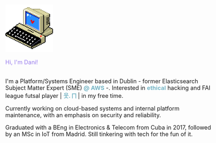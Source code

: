 <title>Home</title>

<style>
  body {
    font-size: 18px;
  }
</style>
<br>

<p align="left"><img alt="Shell" src="media/pixel art.gif" width="150" height="150"></p>


<div class="supheader" style="color: #9a7eed;">Hi, I'm Dani!</div>

<br>


I'm a Platform/Systems Engineer based in Dublin - former Elasticsearch Subject Matter Expert (SME) **<span style="color: #76b5c5;">@ AWS</span>** -. Interested in **<span style="color: #76b5c5;">ethical</span>** hacking and FAI league futsal player | **<span style="color: #76b5c5;">웃. ⨅</span>** | in my free time.

Currently working on cloud-based systems and internal platform maintenance, with an emphasis on security and reliability.

Graduated with a BEng in Electronics & Telecom from Cuba in 2017, followed by an MSc in IoT from Madrid. Still tinkering with tech for the fun of it.

